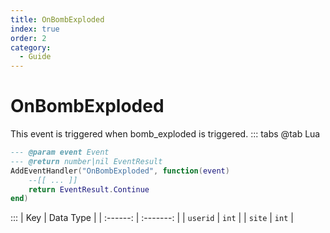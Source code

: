 ```yaml
---
title: OnBombExploded
index: true
order: 2
category:
  - Guide
---
```


# OnBombExploded
This event is triggered when bomb_exploded is triggered.
::: tabs
@tab Lua
```lua
--- @param event Event
--- @return number|nil EventResult
AddEventHandler("OnBombExploded", function(event)
    --[[ ... ]]
    return EventResult.Continue
end)
```

:::
|    Key   | Data Type |
| :------: | :-------: |
| `userid` |   `int`   |
|  `site`  |   `int`   |